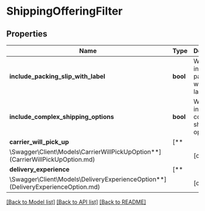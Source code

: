 # ShippingOfferingFilter

## Properties

Name | Type | Description | Notes
------------ | ------------- | ------------- | -------------
**include_packing_slip_with_label** | **bool** | When true, include a packing slip with the label. | [optional]
**include_complex_shipping_options** | **bool** | When true, include complex shipping options. | [optional]
**carrier_will_pick_up** | [**
\Swagger\Client\Models\CarrierWillPickUpOption**](CarrierWillPickUpOption.md) |  | [optional]
**delivery_experience** | [**
\Swagger\Client\Models\DeliveryExperienceOption**](DeliveryExperienceOption.md) |  | [optional]

[[Back to Model list]](../../README.md#documentation-for-models) [[Back to API list]](../../README.md#documentation-for-api-endpoints) [[Back to README]](../../README.md)

